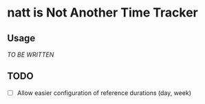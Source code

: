 # natt is Not Another Time Tracker

## Usage

_TO BE WRITTEN_


## TODO

* [ ] Allow easier configuration of reference durations (day, week)